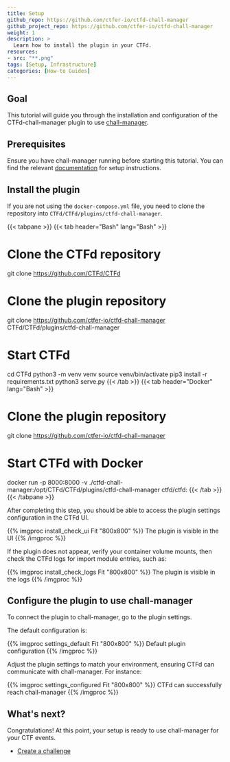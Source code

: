 ```yaml
---
title: Setup
github_repo: https://github.com/ctfer-io/ctfd-chall-manager
github_project_repo: https://github.com/ctfer-io/ctfd-chall-manager
weight: 1
description: >
  Learn how to install the plugin in your CTFd.
resources:
- src: "**.png"
tags: [Setup, Infrastructure]
categories: [How-to Guides]
---
```


## Goal
This tutorial will guide you through the installation and configuration of the CTFd-chall-manager plugin to use [chall-manager](https://github.com/ctfer-io/chall-manager).

## Prerequisites
Ensure you have chall-manager running before starting this tutorial. You can find the relevant [documentation](/docs/chall-manager) for setup instructions.

## Install the plugin
If you are not using the `docker-compose.yml` file, you need to clone the repository into `CTFd/CTFd/plugins/ctfd-chall-manager`.

{{< tabpane >}}
  {{< tab header="Bash" lang="Bash" >}}
# Clone the CTFd repository
git clone https://github.com/CTFd/CTFd

# Clone the plugin repository
git clone https://github.com/ctfer-io/ctfd-chall-manager CTFd/CTFd/plugins/ctfd-chall-manager

# Start CTFd
cd CTFd
python3 -m venv venv 
source venv/bin/activate 
pip3 install -r requirements.txt
python3 serve.py 
  {{< /tab >}}
  {{< tab header="Docker" lang="Bash" >}}
# Clone the plugin repository
git clone https://github.com/ctfer-io/ctfd-chall-manager

# Start CTFd with Docker
docker run -p 8000:8000 -v ./ctfd-chall-manager:/opt/CTFd/CTFd/plugins/ctfd-chall-manager ctfd/ctfd:<version>
  {{< /tab >}}
{{< /tabpane >}}

After completing this step, you should be able to access the plugin settings configuration in the CTFd UI.

{{% imgproc install_check_ui Fit "800x800" %}}
The plugin is visible in the UI
{{% /imgproc %}}

If the plugin does not appear, verify your container volume mounts, then check the CTFd logs for import module entries, such as:

{{% imgproc install_check_logs Fit "800x800" %}}
The plugin is visible in the logs
{{% /imgproc %}}

## Configure the plugin to use chall-manager

To connect the plugin to chall-manager, go to the plugin settings.

The default configuration is:

{{% imgproc settings_default Fit "800x800" %}}
Default plugin configuration
{{% /imgproc %}}

Adjust the plugin settings to match your environment, ensuring CTFd can communicate with chall-manager. For instance:

{{% imgproc settings_configured Fit "800x800" %}}
CTFd can successfully reach chall-manager
{{% /imgproc %}}

## What's next?
Congratulations! At this point, your setup is ready to use chall-manager for your CTF events.
* [Create a challenge](/docs/ctfd-chall-manager/get-started/admin-challenge)
